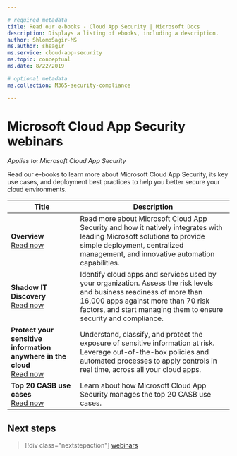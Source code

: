 ```yaml
---

# required metadata
title: Read our e-books - Cloud App Security | Microsoft Docs
description: Displays a listing of ebooks, including a description.
author: ShlomoSagir-MS
ms.author: shsagir
ms.service: cloud-app-security
ms.topic: conceptual
ms.date: 8/22/2019

# optional metadata
ms.collection: M365-security-compliance

---
```


# Microsoft Cloud App Security webinars

*Applies to: Microsoft Cloud App Security*

Read our e-books to learn more about Microsoft Cloud App Security, its key use cases, and deployment best practices to help you better secure your cloud environments.

| Title | Description |
| --- | --- |
| **Overview**<br>[Read now](https://go.microsoft.com/fwlink/p/?linkid=2079728) | Read more about Microsoft Cloud App Security and how it natively integrates with leading Microsoft solutions to provide simple deployment, centralized management, and innovative automation capabilities. |
| **Shadow IT Discovery**<br>[Read now](https://go.microsoft.com/fwlink/p/?linkid=2079805) | Identify cloud apps and services used by your organization. Assess the risk levels and business readiness of more than 16,000 apps against more than 70 risk factors, and start managing them to ensure security and compliance. |
| **Protect your sensitive information anywhere in the cloud**<br>[Read now](https://go.microsoft.com/fwlink/p/?linkid=2079808) | Understand, classify, and protect the exposure of sensitive information at risk. Leverage out-of-the-box policies and automated processes to apply controls in real time, across all your cloud apps. |
| **Top 20 CASB use cases**<br>[Read now](https://go.microsoft.com/fwlink/p/?linkid=2099428) | Learn about how Microsoft Cloud App Security manages the top 20 CASB use cases. |

## Next steps

> [!div class="nextstepaction"]
[webinars](webinars.md)
